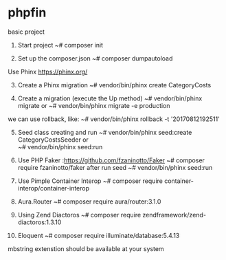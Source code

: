 # phpfin
basic project

1. Start project
  ~# composer init

2. Set up the composer.json
  ~# composer dumpautoload

  Use Phinx
  https://phinx.org/

3. Create a Phinx migration
  ~# vendor/bin/phinx create CategoryCosts

4. Create a migration (execute the Up method)
  ~# vendor/bin/phinx migrate
  or
  ~# vendor/bin/phinx migrate -e production

  we can use rollback, like:
  ~# vendor/bin/phinx rollback -t '20170812192511'

5. Seed class creating and run
  ~# vendor/bin/phinx seed:create CategoryCostsSeeder
    or  
  ~# vendor/bin/phinx seed:run

6. Use PHP Faker :https://github.com/fzaninotto/Faker
  ~# composer require fzaninotto/faker
    after run seed
  ~# vendor/bin/phinx seed:run

7. Use Pimple Container Interop
  ~# composer require container-interop/container-interop

8. Aura.Router
  ~# composer require aura/router:3.1.0

9. Using Zend Diactoros
  ~# composer require zendframework/zend-diactoros:1.3.10

10. Eloquent
  ~# composer require illuminate/database:5.4.13

mbstring extenstion should be available at your system

